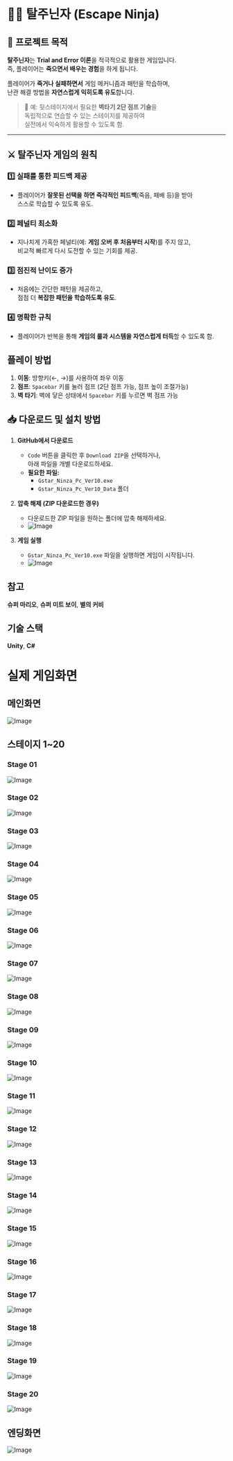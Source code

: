 # 🏃‍♂️ 탈주닌자 (Escape Ninja)

## 🎯 프로젝트 목적
**탈주닌자**는 **Trial and Error 이론**을 적극적으로 활용한 게임입니다.  
즉, 플레이어는 **죽으면서 배우는 경험**을 하게 됩니다.

플레이어가 **죽거나 실패하면서** 게임 메커니즘과 패턴을 학습하며,  
난관 해결 방법을 **자연스럽게 익히도록 유도**합니다.

> 📌 예: 뒷스테이지에서 필요한 **벽타기 2단 점프 기술**을  
> 독립적으로 연습할 수 있는 스테이지를 제공하여  
> 실전에서 익숙하게 활용할 수 있도록 함.

---

## ⚔️ 탈주닌자 게임의 원칙

### 1️⃣ 실패를 통한 피드백 제공
- 플레이어가 **잘못된 선택을 하면 즉각적인 피드백**(죽음, 패배 등)을 받아  
  스스로 학습할 수 있도록 유도.

### 2️⃣ 페널티 최소화
- 지나치게 가혹한 페널티(예: **게임 오버 후 처음부터 시작**)를 주지 않고,  
  비교적 빠르게 다시 도전할 수 있는 기회를 제공.

### 3️⃣ 점진적 난이도 증가
- 처음에는 간단한 패턴을 제공하고,  
  점점 더 **복잡한 패턴을 학습하도록 유도**.

### 4️⃣ 명확한 규칙
- 플레이어가 반복을 통해 **게임의 룰과 시스템을 자연스럽게 터득**할 수 있도록 함.

## 플레이 방법
1. **이동**: 방향키(←, →)를 사용하여 좌우 이동
2. **점프**: `Spacebar` 키를 눌러 점프 (2단 점프 가능, 점프 높이 조절가능)
3. **벽 타기**: 벽에 닿은 상태에서 `Spacebar` 키를 누르면 벽 점프 가능
   
## 📥 다운로드 및 설치 방법
1. **GitHub에서 다운로드**
   - `Code` 버튼을 클릭한 후 `Download ZIP`을 선택하거나,  
     아래 파일을 개별 다운로드하세요.
   - **필요한 파일:**
     - `Gstar_Ninza_Pc_Ver10.exe`
     - `Gstar_Ninza_Pc_Ver10_Data` 폴더

2. **압축 해제 (ZIP 다운로드한 경우)**
   - 다운로드한 ZIP 파일을 원하는 폴더에 압축 해제하세요.
   - ![Image](https://github.com/user-attachments/assets/43cc707d-5c01-4bd9-bd4a-0a2118f48804)

3. **게임 실행**
   - `Gstar_Ninza_Pc_Ver10.exe` 파일을 실행하면 게임이 시작됩니다.
   - ![Image](https://github.com/user-attachments/assets/6dfe4d79-906d-4250-ac25-fcdea5a3c7ae)
  
## 참고
**슈퍼 마리오**, **슈퍼 미트 보이**, **별의 커비**
## 기술 스택
**Unity**, **C#**
# 실제 게임화면 
## 메인화면
![Image](https://github.com/user-attachments/assets/3a09e152-5c40-4730-8ec5-d872cf7eb5ae)
## 스테이지 1~20
### Stage 01
![Image](https://github.com/user-attachments/assets/61880ba8-dbc8-417b-884a-58edfa21f392)
### Stage 02
![Image](https://github.com/user-attachments/assets/20d4d5e3-8e49-4fd5-b388-82e1c8472588)
### Stage 03
![Image](https://github.com/user-attachments/assets/23013d60-66df-4c48-a2cb-244c0fd9c45c)
### Stage 04
![Image](https://github.com/user-attachments/assets/0112eac6-a56d-4384-92cc-d9b9d110fb6a)
### Stage 05
![Image](https://github.com/user-attachments/assets/63794588-d186-4466-850a-69c62cb05558)
### Stage 06
![Image](https://github.com/user-attachments/assets/13c0f06a-b964-4634-80d6-299daafcccda)
### Stage 07
![Image](https://github.com/user-attachments/assets/6f971460-b6b9-4702-98d5-9f748ef90147)
### Stage 08
![Image](https://github.com/user-attachments/assets/e6a74a50-c036-4072-b95a-cc649802dff5)
### Stage 09
![Image](https://github.com/user-attachments/assets/80105db9-26b0-4584-9399-ed0e221b46e3)
### Stage 10
![Image](https://github.com/user-attachments/assets/74d16cce-f923-4c48-8c3d-240c3f2a4cbd)
### Stage 11
![Image](https://github.com/user-attachments/assets/ac55e161-d023-4196-9209-d1f24940c0f9)
### Stage 12
![Image](https://github.com/user-attachments/assets/2b725b33-83ab-4d5c-81ef-43387ee01430)
### Stage 13
![Image](https://github.com/user-attachments/assets/5b600d25-c0d4-4af0-a1db-68f936576f3a)
### Stage 14
![Image](https://github.com/user-attachments/assets/cce2c59a-c433-40d0-9d48-60b1fafdc873)
### Stage 15
![Image](https://github.com/user-attachments/assets/7750bc04-3324-4910-8313-fb6a9d213d72)
### Stage 16
![Image](https://github.com/user-attachments/assets/fefb7083-2b8c-44f2-9b44-0e6a6bb53c62)
### Stage 17
![Image](https://github.com/user-attachments/assets/dc0d774f-fb7e-4b9a-9c27-44329a882fe8)
### Stage 18
![Image](https://github.com/user-attachments/assets/55b4cbd7-4e34-4ba1-9b10-79cc09027a97)
### Stage 19
![Image](https://github.com/user-attachments/assets/5aa5327e-f351-448e-898e-c3cb3cf60515)
### Stage 20
![Image](https://github.com/user-attachments/assets/96ab0ee0-1847-4bef-ace4-647110c823a4)
## 엔딩화면
![Image](https://github.com/user-attachments/assets/7d0cf017-deda-495a-919c-361f4bb12ec3)
